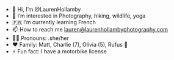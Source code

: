 - 👋 Hi, I’m @LaurenHollamby
- 📸 I’m interested in Photography, hiking, wildlife, yoga
- 🇫🇷 I’m currently learning French
- 📫 How to reach me lauren@laurenhollambyphotography.com
- 🧘‍♀️ Pronouns: .she/her
- ❤️ Family: Matt, Charlie (7), Olivia (5), Rufus 🐶
- ⚡ Fun fact: I have a motorbike license

<!---
LaurenHollamby/LaurenHollamby is a ✨ special ✨ repository because its `README.md` (this file) appears on your GitHub profile.
You can click the Preview link to take a look at your changes.
--->
